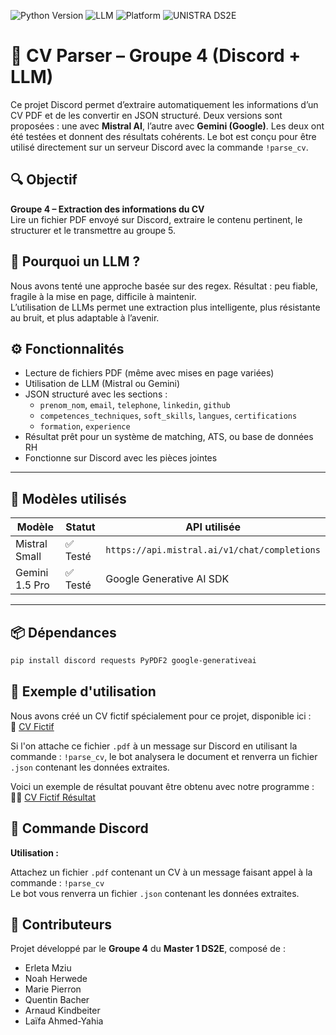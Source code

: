 ![Python Version](https://img.shields.io/badge/Python-3.10%2B-blue)
![LLM](https://img.shields.io/badge/LLM-Mistral%20%7C%20Gemini-orange)
![Platform](https://img.shields.io/badge/Platform-Discord-blue)
![UNISTRA DS2E](https://img.shields.io/badge/UNISTRA-M1_DS2E-blue)

# 📄 CV Parser – Groupe 4 (Discord + LLM)
Ce projet Discord permet d’extraire automatiquement les informations d’un CV PDF et de les convertir en JSON structuré. Deux versions sont proposées : une avec **Mistral AI**, l’autre avec **Gemini (Google)**. Les deux ont été testées et donnent des résultats cohérents. Le bot est conçu pour être utilisé directement sur un serveur Discord avec la commande `!parse_cv`.

## 🔍 Objectif

**Groupe 4 – Extraction des informations du CV**  
Lire un fichier PDF envoyé sur Discord, extraire le contenu pertinent, le structurer et le transmettre au groupe 5.

## 🤖 Pourquoi un LLM ?

Nous avons tenté une approche basée sur des regex. Résultat : peu fiable, fragile à la mise en page, difficile à maintenir.  
L’utilisation de LLMs permet une extraction plus intelligente, plus résistante au bruit, et plus adaptable à l’avenir.

## ⚙️ Fonctionnalités

- Lecture de fichiers PDF (même avec mises en page variées)
- Utilisation de LLM (Mistral ou Gemini)
- JSON structuré avec les sections :
  - `prenom_nom`, `email`, `telephone`, `linkedin`, `github`
  - `competences_techniques`, `soft_skills`, `langues`, `certifications`
  - `formation`, `experience`
- Résultat prêt pour un système de matching, ATS, ou base de données RH
- Fonctionne sur Discord avec les pièces jointes

---

## 🧠 Modèles utilisés

| Modèle           | Statut | API utilisée                               |
|------------------|--------|--------------------------------------------|
| Mistral Small    | ✅ Testé | `https://api.mistral.ai/v1/chat/completions` |
| Gemini 1.5 Pro   | ✅ Testé | Google Generative AI SDK                   |

---

## 📦 Dépendances

```bash
pip install discord requests PyPDF2 google-generativeai
```

## 🧪 Exemple d'utilisation

Nous avons créé un CV fictif spécialement pour ce projet, disponible ici :  
📄 [CV Fictif](CV_Fictif.pdf)

Si l'on attache ce fichier `.pdf` à un message sur Discord en utilisant la commande : `!parse_cv`, le bot analysera le document et renverra un fichier `.json` contenant les données extraites.

Voici un exemple de résultat pouvant être obtenu avec notre programme :  
🧾📄 [CV Fictif Résultat](CV_Fictif_Resultat.json)

## 💬 Commande Discord

**Utilisation :**

Attachez un fichier `.pdf` contenant un CV à un message faisant appel à la commande : `!parse_cv`  
Le bot vous renverra un fichier `.json` contenant les données extraites.

##  👥 Contributeurs

Projet développé par le **Groupe 4** du **Master 1 DS2E**, composé de :

- Erleta Mziu  
- Noah Herwede  
- Marie Pierron  
- Quentin Bacher  
- Arnaud Kindbeiter  
- Laïfa Ahmed-Yahia
